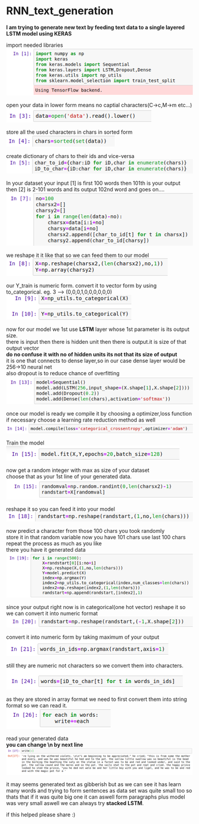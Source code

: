# RNN_text_generation

**I am trying to generate new text by feeding text data to a single layered LSTM model using KERAS**


import needed libraries<br/>
![](images/1.png)

open your data in lower form means no captial characters(C->c,M->m etc...)
![](images/2.png)

store all the used characters in chars in sorted form<br/>
![](images/3.png)

create dictionary of chars to their ids and vice-versa
![](images/4.png)

In your dataset your input [1] is first 100 words then 101th is your output<br/>
then [2] is 2-101 words and its output 102nd word and goes on....
![](images/5.png)

we reshape it it like that so we can feed them to our model<br/>
![](images/6.png)

our Y_train is numeric form. convert it to vector form by using to_categorical.
eg. 3 --> (0,0,0,1,0,0,0,0,0,0) 
![](images/7.png)

now for our model we 1st use **LSTM** layer whose 1st parameter is its output size.<br/>
there is input then there is hidden unit then there is output.it is size of that output vector<br/>
**do no confuse it with no of hidden units its not that its size of output**<br/>
it is one that connects to dense layer,so in our case dense layer would be 256->10 neural net<br/>
also dropout is to reduce chance of overfitting<br/>
![](images/8.png)

once our model is ready we compile it by choosing a optimizer,loss function if necessary choose a learning rate reduction method as well<br/>
![](images/9.png)

Train the model<br/>
![](images/10.png)

now get a random integer with max as size of your dataset<br/>
choose that as your 1st line of your generated data.<br/>
![](images/11.png)

reshape it so you can feed it into your model<br/>
![](images/12.png)

now predict a character from those 100 chars you took randomly<br/>
store it in that random variable now you have 101 chars use last 100 chars repeat the process as much as you like<br/>
there you have it generated data<br/>
![](images/13.png)

since your output right now is in categorical(one hot vector) reshape it so we can convert it into numeric format<br/>
![](images/14.png)

convert it into numeric form by taking maximum of your output<br/>
![](images/15.png)

still they are numeric not characters so we convert them into characters.<br/>
![](images/16.png)

as they are stored in array format we need to first convert them into string format so we can read it.<br/>
![](images/17.png)

read your generated data<br/>
**you can change \n by next line**
![](images/18.png)


it may seems generated text as gibberish but as we can see it has learn many words and trying to form sentences as data set was quite small too so thats that if it was quite big one it can aswell form paragraphs plus model was very small aswell we can always try **stacked LSTM**.<br/>

if this helped please share :)
